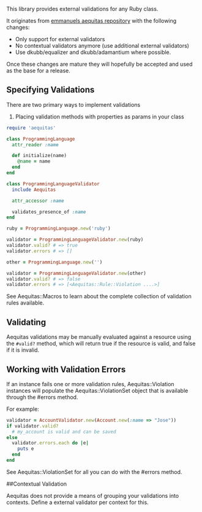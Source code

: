 This library provides external validations for any Ruby class.

It originates from [emmanuels aequitas repository](https://github.com/emmanuel/aequitas) 
with the following changes:

* Only support for external validators
* No contextual validators anymore (use additional external validators)
* Use dkubb/equalizer and dkubb/adamantium where possible.

Once these changes are mature they will hopefully be accepted and used as the base for a release.

## Specifying Validations

There are two primary ways to implement validations

1) Placing validation methods with properties as params in your class


```ruby
require 'aequitas'

class ProgrammingLanguage
  attr_reader :name

  def initialize(name)
    @name = name
  end
end

class ProgrammingLanguageValidator
  include Aequitas

  attr_accessor :name

  validates_presence_of :name
end

ruby = ProgrammingLanguage.new('ruby')

validator = ProgrammingLanguageValidator.new(ruby)
validator.valid? # => true
validator.errors # => []

other = ProgrammingLanguage.new('')

validator = ProgrammingLanguageValidator.new(other)
validator.valid? # => false
validator.errors # => [<Aequitas::Rule::Violation ....>]

```

See Aequitas::Macros to learn about the complete collection of validation rules available.

## Validating

Aequitas validations may be manually evaluated against a resource using the
`#valid?` method, which will return true if the resource is valid,
and false if it is invalid.

## Working with Validation Errors

If an instance fails one or more validation rules, Aequitas::Violation instances
will populate the Aequitas::ViolationSet object that is available through
the #errors method.

For example:

```ruby
validator = AccountValidator.new(Account.new(:name => "Jose"))
if validator.valid?
  # my_account is valid and can be saved
else
  validator.errors.each do |e|
    puts e
  end
end
```

See Aequitas::ViolationSet for all you can do with the #errors method.

##Contextual Validation

Aequitas does not provide a means of grouping your validations into
contexts. Define a external validator per context for this. 
